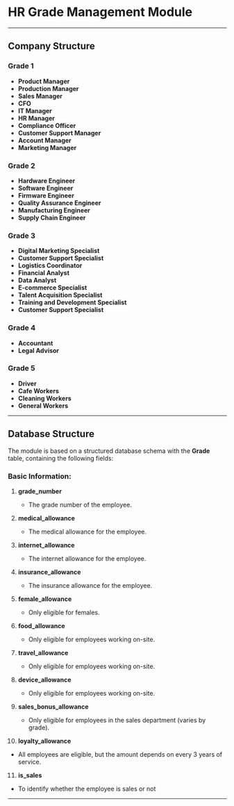 # HR Grade Management Module

---

## Company Structure

### **Grade 1**
- **Product Manager**
- **Production Manager**
- **Sales Manager**
- **CFO**
- **IT Manager**
- **HR Manager**
- **Compliance Officer**
- **Customer Support Manager**
- **Account Manager**
- **Marketing Manager**

### **Grade 2**
- **Hardware Engineer**
- **Software Engineer**
- **Firmware Engineer**
- **Quality Assurance Engineer**
- **Manufacturing Engineer**
- **Supply Chain Engineer**

### **Grade 3**
- **Digital Marketing Specialist**
- **Customer Support Specialist**
- **Logistics Coordinator**
- **Financial Analyst**
- **Data Analyst**
- **E-commerce Specialist**
- **Talent Acquisition Specialist**
- **Training and Development Specialist**
- **Customer Support Specialist**

### **Grade 4**
- **Accountant**
- **Legal Advisor**

### **Grade 5**
- **Driver**
- **Cafe Workers**
- **Cleaning Workers**
- **General Workers**

---

## Database Structure

The module is based on a structured database schema with the **Grade** table, containing the following fields:

### **Basic Information:**
1. **grade_number**  
   - The grade number of the employee.

2. **medical_allowance**  
   - The medical allowance for the employee.

3. **internet_allowance**  
   - The internet allowance for the employee.

4. **insurance_allowance**  
   - The insurance allowance for the employee.

5. **female_allowance**  
   - Only eligible for females.

6. **food_allowance**  
   - Only eligible for employees working on-site.
   
7. **travel_allowance**  
   - Only eligible for employees working on-site.
   
8. **device_allowance**  
   - Only eligible for employees working on-site.

9. **sales_bonus_allowance**  
   - Only eligible for employees in the sales department (varies by grade).

10. **loyalty_allowance**  
   - All employees are eligible, but the amount depends on every 3 years of service.

11. **is_sales**
   - To identify whether the employee is sales or not
---
